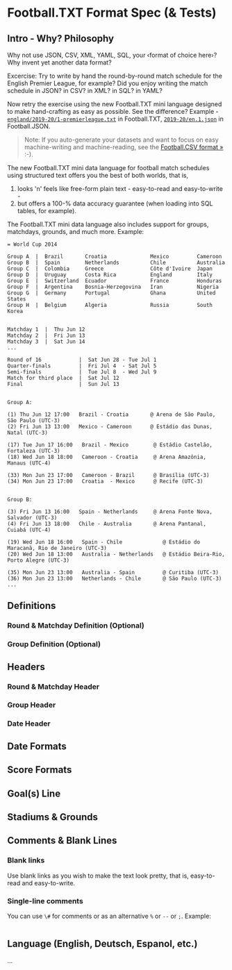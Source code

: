 # Football.TXT Format Spec (& Tests)

## Intro - Why? Philosophy

Why not use JSON, CSV, XML, YAML, SQL, your ‹format of choice here›?
Why invent yet another data format?

Excercise: Try to write by hand the round-by-round match schedule
for the English Premier League, for example?
Did you enjoy writing the match schedule in JSON? in CSV? in XML? in SQL? in YAML?

Now retry the exercise using the new Football.TXT mini language designed to make hand-crafting
as easy as possible. See the difference?  Example - [`england/2019-20/1-premierleague.txt`](https://github.com/openfootball/england/blob/master/2019-20/1-premierleague.txt) in Football.TXT, [`2019-20/en.1.json`](https://github.com/openfootball/football.json/blob/master/2019-20/en.1.json) in Football.JSON.


> Note: If you auto-generate your datasets and want to focus on
> easy machine-writing and machine-reading, see the [Football.CSV format »](https://footballcsv.github.io/spec/) :-).


The new Football.TXT mini data language for football match schedules using structured text
offers you the best of both worlds, that is,
1) looks 'n' feels like free-form plain text - easy-to-read and easy-to-write -
2) but offers a 100-% data accuracy guarantee (when loading into SQL tables, for example).

The Football.TXT mini data language also includes
support for groups, matchdays, grounds, and much more. Example:


```
= World Cup 2014

Group A  |  Brazil       Croatia              Mexico         Cameroon
Group B  |  Spain        Netherlands          Chile          Australia
Group C  |  Colombia     Greece               Côte d'Ivoire  Japan
Group D  |  Uruguay      Costa Rica           England        Italy
Group E  |  Switzerland  Ecuador              France         Honduras
Group F  |  Argentina    Bosnia-Herzegovina   Iran           Nigeria
Group G  |  Germany      Portugal             Ghana          United States
Group H  |  Belgium      Algeria              Russia         South Korea


Matchday 1  |  Thu Jun 12
Matchday 2  |  Fri Jun 13
Matchday 3  |  Sat Jun 14
...

Round of 16            |  Sat Jun 28 - Tue Jul 1
Quarter-finals         |  Fri Jul 4  - Sat Jul 5
Semi-finals            |  Tue Jul 8  - Wed Jul 9
Match for third place  |  Sat Jul 12
Final                  |  Sun Jul 13


Group A:

(1) Thu Jun 12 17:00   Brazil - Croatia       @ Arena de São Paulo, São Paulo (UTC-3)
(2) Fri Jun 13 13:00   Mexico - Cameroon      @ Estádio das Dunas, Natal (UTC-3)

(17) Tue Jun 17 16:00   Brazil - Mexico        @ Estádio Castelão, Fortaleza (UTC-3)
(18) Wed Jun 18 18:00   Cameroon - Croatia     @ Arena Amazônia, Manaus (UTC-4)

(33) Mon Jun 23 17:00   Cameroon - Brazil      @ Brasília (UTC-3)
(34) Mon Jun 23 17:00   Croatia  - Mexico      @ Recife (UTC-3)


Group B:

(3) Fri Jun 13 16:00   Spain - Netherlands     @ Arena Fonte Nova, Salvador (UTC-3)
(4) Fri Jun 13 18:00   Chile - Australia       @ Arena Pantanal, Cuiabá (UTC-4)

(19) Wed Jun 18 16:00   Spain - Chile             @ Estádio do Maracanã, Rio de Janeiro (UTC-3)
(20) Wed Jun 18 13:00   Australia - Netherlands   @ Estádio Beira-Rio, Porto Alegre (UTC-3)

(35) Mon Jun 23 13:00   Australia - Spain         @ Curitiba (UTC-3)
(36) Mon Jun 23 13:00   Netherlands - Chile       @ São Paulo (UTC-3)
...
```



## Definitions

### Round & Matchday Definition   (Optional)

### Group Definition  (Optional)



## Headers

### Round & Matchday Header

### Group Header

### Date Header


## Date Formats

## Score Formats


## Goal(s) Line


## Stadiums & Grounds 



## Comments & Blank Lines

### Blank links

Use blank links as you wish to make the text look pretty, that is, easy-to-read and easy-to-write.

### Single-line comments

You can use `\#` for comments or as an alternative `%` or `--` or `;`. Example:

```

```


## Language (English, Deutsch, Espanol, etc.)


...

